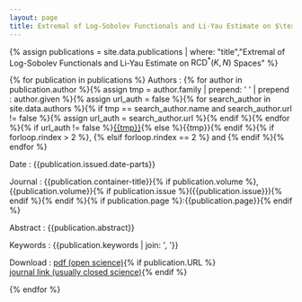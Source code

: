 ```yaml
---
layout: page
title: Extremal of Log-Sobolev Functionals and Li-Yau Estimate on $\text{RCD}^*(K,N)$ Spaces
---
```

{% assign publications = site.data.publications | where: "title","Extremal of Log-Sobolev Functionals and Li-Yau Estimate on $\text{RCD}^*(K,N)$ Spaces" %}

{% for publication in publications %}
Authors
:   {% for author in publication.author %}{% assign tmp = author.family | prepend: ' ' | prepend : author.given  %}{% assign url_auth = false %}{% for search_author in site.data.authors %}{% if tmp == search_author.name and search_author.url != false %}{% assign url_auth = search_author.url %}{% endif %}{% endfor %}{% if url_auth != false %}<a href="{{url_auth}}">{{tmp}}</a>{% else %}{{tmp}}{% endif %}{% if forloop.rindex > 2 %}, {% elsif forloop.rindex == 2 %} and {% endif %}{% endfor %}

Date
:   {{publication.issued.date-parts}}

Journal
:   {{publication.container-title}}{% if publication.volume %}, {{publication.volume}}{% if publication.issue %}({{publication.issue}}){% endif %}{% endif %}{% if publication.page %}:{{publication.page}}{% endif %}

Abstract
:   {{publication.abstract}}

Keywords
:   {{publication.keywords | join: ', '}}

Download
:   <a href="{{publication.URL_Open}}" target="_blank"> pdf (open science)</a>{% if publication.URL %}<br><a href="{{publication.URL}}" target="_blank">journal link (usually closed science)</a>{% endif %}

{% endfor %}
